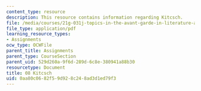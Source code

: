 ```yaml
---
content_type: resource
description: This resource contains information regarding Kitcsch.
file: /media/courses/21g-031j-topics-in-the-avant-garde-in-literature-and-cinema-spring-2003/0aa80c0682f59d928c248ad3d1ed79f3_MIT21G_031JS03_8kitcsch.pdf
file_type: application/pdf
learning_resource_types:
- Assignments
ocw_type: OCWFile
parent_title: Assignments
parent_type: CourseSection
parent_uid: 529d260a-9f6d-289d-6c8e-380941a88b30
resourcetype: Document
title: 08 Kitcsch
uid: 0aa80c06-82f5-9d92-8c24-8ad3d1ed79f3
---
```

